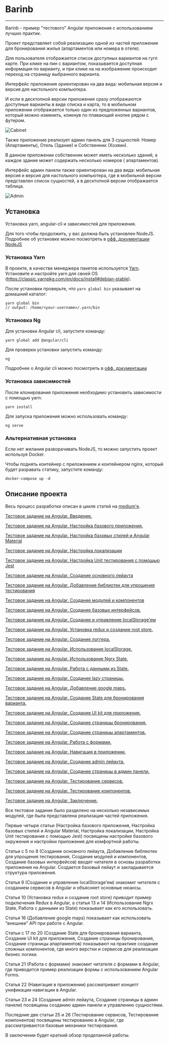 # Barinb
----------------------------

Barinb - пример "тестового" Angular приложения с использованием лучших практик.

Проект представляет собой реализацию одной из частей приложения для бронирования жилья (апартаментов или номера в отеле).

Для пользователя отображается список доступных вариантов на гугл карте. При клике на пин с вариантом, показывается
доступная информация по варианту, и при клике на на изображение происходит переход на страницу выбранного варианта.

Интерфейс приложения ориентирован на два вида: мобильная версия и версия для настольного компьютера.

И если в десктопной версии приложения сразу отображаются доступные варианты в виде списка и карта, то в мобильном
приложении отображается только один из предложенных вариантов, который можно изменить, кликнув по плавающей кнопке рядом
с футером.

![Cabinet](./docs/cabinet.gif)

Также приложение реализует админ панель для 3 сущностей: Номер (Апартаменты), Отель (Здание) и Собственник (Хозяин).

В данном приложении собственник может иметь несколько зданий, а каждое здание может содержать несколько номеров (
апартаментов).

Интерфейс админ панели также ориентирован на два вида: мобильная версия и версия для настольного компьютера, где в
мобильной версии представлен список сущностей, а в десктопной версии отображается таблица.

![Admin](./docs/admin.gif)

## Установка

Установка yarn, angular-cli и зависимостей для приложения.

Для того чтобы продолжить, у вас должна быть установлен NodeJS. Подробнее об установке можно посмотреть в [офф. документации NodeJS](https://nodejs.org/en/download/package-manager/)

### Установка Yarn

В проекте, в качестве менеджера пакетов используется [Yarn](https://yarnpkg.com/).
Установите и настройте yarn для своей OS (https://classic.yarnpkg.com/en/docs/install#debian-stable).

После установки проверьте, что `yarn global bin` указывает на домашний каталог:

```shell script
yarn global bin
// output: /home/<your-username>/.yarn/bin
```

### Установка Ng

Для установки Angular cli, запустите команду:

```shell script
yarn global add @angular/cli
```

Для проверки установки запустить команду:

```shell script
ng
```

Подробнее о Angular cli можно посмотреть в [офф. документации](https://angular.io/cli)

### Установка зависимостей

После клонирования приложения необходимо установить зависимости с помощью yarn:

```shell script
yarn install
```

Для запуска приложения можно использовать команду:

```shell script
ng serve
```

### Альтернативная установка

Если нет желания разворачивать NodeJS, то можно запустить проект используя Docker. 

Чтобы поднять контейнер с приложением и контейнером nginx, который будет разравать статику, запустите команду:

```shell script
docker-compose up -d
```

## Описание проекта

Весь процесс разработки описан в цикле статей на [medium'е](https://medium.com/fafnur).

[Тестовое задание на Angular. Введение.](https://medium.com/fafnur/%D1%82%D0%B5%D1%81%D1%82%D0%BE%D0%B2%D0%BE%D0%B5-%D0%B7%D0%B0%D0%B4%D0%B0%D0%BD%D0%B8%D0%B5-%D0%BD%D0%B0-angular-%D0%B2%D0%B2%D0%B5%D0%B4%D0%B5%D0%BD%D0%B8%D0%B5-3dca4a11fe9)

[Тестовое задание на Angular. Настройка базового приложения.](https://medium.com/fafnur/%D1%82%D0%B5%D1%81%D1%82%D0%BE%D0%B2%D0%BE%D0%B5-%D0%B7%D0%B0%D0%B4%D0%B0%D0%BD%D0%B8%D0%B5-%D0%BD%D0%B0-angular-%D0%BD%D0%B0%D1%81%D1%82%D1%80%D0%BE%D0%B9%D0%BA%D0%B0-%D0%B1%D0%B0%D0%B7%D0%BE%D0%B2%D0%BE%D0%B3%D0%BE-%D0%BF%D1%80%D0%B8%D0%BB%D0%BE%D0%B6%D0%B5%D0%BD%D0%B8%D1%8F-138c98d5d3c)

[Тестовое задание на Angular. Настройка базовых стилей и Angular Material](https://medium.com/fafnur/%D1%82%D0%B5%D1%81%D1%82%D0%BE%D0%B2%D0%BE%D0%B5-%D0%B7%D0%B0%D0%B4%D0%B0%D0%BD%D0%B8%D0%B5-%D0%BD%D0%B0-angular-%D0%BD%D0%B0%D1%81%D1%82%D1%80%D0%BE%D0%B9%D0%BA%D0%B0-%D0%B1%D0%B0%D0%B7%D0%BE%D0%B2%D1%8B%D1%85-%D1%81%D1%82%D0%B8%D0%BB%D0%B5%D0%B9-%D0%B8-angular-material-4a1d1e1d0c31)

[Тестовое задание на Angular. Настройка локализации](https://medium.com/fafnur/%D1%82%D0%B5%D1%81%D1%82%D0%BE%D0%B2%D0%BE%D0%B5-%D0%B7%D0%B0%D0%B4%D0%B0%D0%BD%D0%B8%D0%B5-%D0%BD%D0%B0-angular-%D0%BD%D0%B0%D1%81%D1%82%D1%80%D0%BE%D0%B9%D0%BA%D0%B0-%D0%BB%D0%BE%D0%BA%D0%B0%D0%BB%D0%B8%D0%B7%D0%B0%D1%86%D0%B8%D0%B8-8d63831df69)

[Тестовое задание на Angular. Настройка Unit тестирования с помощью Jest](https://medium.com/fafnur/%D1%82%D0%B5%D1%81%D1%82%D0%BE%D0%B2%D0%BE%D0%B5-%D0%B7%D0%B0%D0%B4%D0%B0%D0%BD%D0%B8%D0%B5-%D0%BD%D0%B0-angular-%D0%BD%D0%B0%D1%81%D1%82%D1%80%D0%BE%D0%B9%D0%BA%D0%B0-unit-%D1%82%D0%B5%D1%81%D1%82%D0%B8%D1%80%D0%BE%D0%B2%D0%B0%D0%BD%D0%B8%D1%8F-%D1%81-%D0%BF%D0%BE%D0%BC%D0%BE%D1%89%D1%8C%D1%8E-jest-d499b5f9a381)

[Тестовое задание на Angular. Создание основного лейаута](https://medium.com/fafnur/%D1%82%D0%B5%D1%81%D1%82%D0%BE%D0%B2%D0%BE%D0%B5-%D0%B7%D0%B0%D0%B4%D0%B0%D0%BD%D0%B8%D0%B5-%D0%BD%D0%B0-angular-%D1%81%D0%BE%D0%B7%D0%B4%D0%B0%D0%BD%D0%B8%D0%B5-%D0%BE%D1%81%D0%BD%D0%BE%D0%B2%D0%BD%D0%BE%D0%B3%D0%BE-%D0%BB%D0%B5%D0%B9%D0%B0%D1%83%D1%82%D0%B0-fbe37884fb31)

[Тестовое задание на Angular. Добавление библиотек для упрощения тестирования](https://medium.com/fafnur/%D1%82%D0%B5%D1%81%D1%82%D0%BE%D0%B2%D0%BE%D0%B5-%D0%B7%D0%B0%D0%B4%D0%B0%D0%BD%D0%B8%D0%B5-%D0%BD%D0%B0-angular-%D0%B4%D0%BE%D0%B1%D0%B0%D0%B2%D0%BB%D0%B5%D0%BD%D0%B8%D0%B5-%D0%B1%D0%B8%D0%B1%D0%BB%D0%B8%D0%BE%D1%82%D0%B5%D0%BA-%D0%B4%D0%BB%D1%8F-%D1%83%D0%BF%D1%80%D0%BE%D1%89%D0%B5%D0%BD%D0%B8%D1%8F-%D1%82%D0%B5%D1%81%D1%82%D0%B8%D1%80%D0%BE%D0%B2%D0%B0%D0%BD%D0%B8%D1%8F-6c64d7d62d5)

[Тестовое задание на Angular. Создание модулей и компонентов](https://medium.com/fafnur/%D1%82%D0%B5%D1%81%D1%82%D0%BE%D0%B2%D0%BE%D0%B5-%D0%B7%D0%B0%D0%B4%D0%B0%D0%BD%D0%B8%D0%B5-%D0%BD%D0%B0-angular-%D1%81%D0%BE%D0%B7%D0%B4%D0%B0%D0%BD%D0%B8%D0%B5-%D0%BC%D0%BE%D0%B4%D1%83%D0%BB%D0%B5%D0%B9-%D0%B8-%D0%BA%D0%BE%D0%BC%D0%BF%D0%BE%D0%BD%D0%B5%D0%BD%D1%82%D0%BE%D0%B2-27e2c26a5315)

[Тестовое задание на Angular. Создание базовых интерфейсов.](https://medium.com/fafnur/%D1%82%D0%B5%D1%81%D1%82%D0%BE%D0%B2%D0%BE%D0%B5-%D0%B7%D0%B0%D0%B4%D0%B0%D0%BD%D0%B8%D0%B5-%D0%BD%D0%B0-angular-%D1%81%D0%BE%D0%B7%D0%B4%D0%B0%D0%BD%D0%B8%D0%B5-%D0%B1%D0%B0%D0%B7%D0%BE%D0%B2%D1%8B%D1%85-%D0%B8%D0%BD%D1%82%D0%B5%D1%80%D1%84%D0%B5%D0%B9%D1%81%D0%BE%D0%B2-55ae83d4e63c)

[Тестовое задание на Angular. Создание и управление localStorage’ем](https://medium.com/fafnur/%D1%82%D0%B5%D1%81%D1%82%D0%BE%D0%B2%D0%BE%D0%B5-%D0%B7%D0%B0%D0%B4%D0%B0%D0%BD%D0%B8%D0%B5-%D0%BD%D0%B0-angular-%D1%81%D0%BE%D0%B7%D0%B4%D0%B0%D0%BD%D0%B8%D0%B5-%D0%B8-%D1%83%D0%BF%D1%80%D0%B0%D0%B2%D0%BB%D0%B5%D0%BD%D0%B8%D0%B5-localstorage%D0%B5%D0%BC-f91161b22d61)

[Тестовое задание на Angular. Установка redux и создание root store.](https://medium.com/fafnur/%D1%82%D0%B5%D1%81%D1%82%D0%BE%D0%B2%D0%BE%D0%B5-%D0%B7%D0%B0%D0%B4%D0%B0%D0%BD%D0%B8%D0%B5-%D0%BD%D0%B0-angular-%D1%83%D1%81%D1%82%D0%B0%D0%BD%D0%BE%D0%B2%D0%BA%D0%B0-redux-%D0%B8-%D1%81%D0%BE%D0%B7%D0%B4%D0%B0%D0%BD%D0%B8%D0%B5-root-store-130fd126d93f)

[Тестовое задание на Angular. Создание логгера.](https://medium.com/fafnur/%D1%82%D0%B5%D1%81%D1%82%D0%BE%D0%B2%D0%BE%D0%B5-%D0%B7%D0%B0%D0%B4%D0%B0%D0%BD%D0%B8%D0%B5-%D0%BD%D0%B0-angular-%D1%81%D0%BE%D0%B7%D0%B4%D0%B0%D0%BD%D0%B8%D0%B5-%D0%BB%D0%BE%D0%B3%D0%B3%D0%B5%D1%80%D0%B0-116a92f17c7d)

[Тестовое задание на Angular. Использование localStorage.](https://medium.com/fafnur/%D1%82%D0%B5%D1%81%D1%82%D0%BE%D0%B2%D0%BE%D0%B5-%D0%B7%D0%B0%D0%B4%D0%B0%D0%BD%D0%B8%D0%B5-%D0%BD%D0%B0-angular-%D0%B8%D1%81%D0%BF%D0%BE%D0%BB%D1%8C%D0%B7%D0%BE%D0%B2%D0%B0%D0%BD%D0%B8%D0%B5-localstorage-62986ed027d3)

[Тестовое задание на Angular. Использование Ngrx State.](https://medium.com/fafnur/%D1%82%D0%B5%D1%81%D1%82%D0%BE%D0%B2%D0%BE%D0%B5-%D0%B7%D0%B0%D0%B4%D0%B0%D0%BD%D0%B8%D0%B5-%D0%BD%D0%B0-angular-%D0%B8%D1%81%D0%BF%D0%BE%D0%BB%D1%8C%D0%B7%D0%BE%D0%B2%D0%B0%D0%BD%D0%B8%D0%B5-ngrx-state-228859ad2e7f)

[Тестовое задание на Angular. Работа с данными из State.](https://medium.com/fafnur/%D1%82%D0%B5%D1%81%D1%82%D0%BE%D0%B2%D0%BE%D0%B5-%D0%B7%D0%B0%D0%B4%D0%B0%D0%BD%D0%B8%D0%B5-%D0%BD%D0%B0-angular-%D1%80%D0%B0%D0%B1%D0%BE%D1%82%D0%B0-%D1%81-%D0%B4%D0%B0%D0%BD%D0%BD%D1%8B%D0%BC%D0%B8-%D0%B8%D0%B7-state-311f316eb3f3)

[Тестовое задание на Angular. Создание lazy страницы.](https://medium.com/fafnur/%D1%82%D0%B5%D1%81%D1%82%D0%BE%D0%B2%D0%BE%D0%B5-%D0%B7%D0%B0%D0%B4%D0%B0%D0%BD%D0%B8%D0%B5-%D0%BD%D0%B0-angular-%D1%81%D0%BE%D0%B7%D0%B4%D0%B0%D0%BD%D0%B8%D0%B5-lazy-%D1%81%D1%82%D1%80%D0%B0%D0%BD%D0%B8%D1%86%D1%8B-c81f55ce3e16)

[Тестовое задание на Angular. Добавление google maps.](https://medium.com/fafnur/%D1%82%D0%B5%D1%81%D1%82%D0%BE%D0%B2%D0%BE%D0%B5-%D0%B7%D0%B0%D0%B4%D0%B0%D0%BD%D0%B8%D0%B5-%D0%BD%D0%B0-angular-%D0%B4%D0%BE%D0%B1%D0%B0%D0%B2%D0%BB%D0%B5%D0%BD%D0%B8%D0%B5-google-maps-f4e27acd06f)

[Тестовое задание на Angular. Создание State для бронирования варианта.](https://medium.com/fafnur/%D1%82%D0%B5%D1%81%D1%82%D0%BE%D0%B2%D0%BE%D0%B5-%D0%B7%D0%B0%D0%B4%D0%B0%D0%BD%D0%B8%D0%B5-%D0%BD%D0%B0-angular-%D1%81%D0%BE%D0%B7%D0%B4%D0%B0%D0%BD%D0%B8%D0%B5-state-%D0%B4%D0%BB%D1%8F-%D0%B1%D1%80%D0%BE%D0%BD%D0%B8%D1%80%D0%BE%D0%B2%D0%B0%D0%BD%D0%B8%D1%8F-%D0%B2%D0%B0%D1%80%D0%B8%D0%B0%D0%BD%D1%82%D0%B0-def9955727e5)

[Тестовое задание на Angular. Создание UI kit для приложения.](https://medium.com/fafnur/%D1%82%D0%B5%D1%81%D1%82%D0%BE%D0%B2%D0%BE%D0%B5-%D0%B7%D0%B0%D0%B4%D0%B0%D0%BD%D0%B8%D0%B5-%D0%BD%D0%B0-angular-%D1%81%D0%BE%D0%B7%D0%B4%D0%B0%D0%BD%D0%B8%D0%B5-ui-kit-%D0%B4%D0%BB%D1%8F-%D0%BF%D1%80%D0%B8%D0%BB%D0%BE%D0%B6%D0%B5%D0%BD%D0%B8%D1%8F-73ea367f4a87)

[Тестовое задание на Angular. Создание страницы бронирования.](https://medium.com/fafnur/%D1%82%D0%B5%D1%81%D1%82%D0%BE%D0%B2%D0%BE%D0%B5-%D0%B7%D0%B0%D0%B4%D0%B0%D0%BD%D0%B8%D0%B5-%D0%BD%D0%B0-angular-%D1%81%D0%BE%D0%B7%D0%B4%D0%B0%D0%BD%D0%B8%D0%B5-%D1%81%D1%82%D1%80%D0%B0%D0%BD%D0%B8%D1%86%D1%8B-%D0%B1%D1%80%D0%BE%D0%BD%D0%B8%D1%80%D0%BE%D0%B2%D0%B0%D0%BD%D0%B8%D1%8F-5aca8e11e7f0)

[Тестовое задание на Angular. Создание страницы апартаментов.](https://medium.com/fafnur/%D1%82%D0%B5%D1%81%D1%82%D0%BE%D0%B2%D0%BE%D0%B5-%D0%B7%D0%B0%D0%B4%D0%B0%D0%BD%D0%B8%D0%B5-%D0%BD%D0%B0-angular-%D1%81%D0%BE%D0%B7%D0%B4%D0%B0%D0%BD%D0%B8%D0%B5-%D1%81%D1%82%D1%80%D0%B0%D0%BD%D0%B8%D1%86%D1%8B-%D0%B0%D0%BF%D0%B0%D1%80%D1%82%D0%B0%D0%BC%D0%B5%D0%BD%D1%82%D0%BE%D0%B2-4b9c44d14895)

[Тестовое задание на Angular. Работа с формами.](https://medium.com/fafnur/%D1%82%D0%B5%D1%81%D1%82%D0%BE%D0%B2%D0%BE%D0%B5-%D0%B7%D0%B0%D0%B4%D0%B0%D0%BD%D0%B8%D0%B5-%D0%BD%D0%B0-angular-%D1%80%D0%B0%D0%B1%D0%BE%D1%82%D0%B0-%D1%81-%D1%84%D0%BE%D1%80%D0%BC%D0%B0%D0%BC%D0%B8-353a45e67285)

[Тестовое задание на Angular. Навигация в приложении.](https://medium.com/fafnur/%D1%82%D0%B5%D1%81%D1%82%D0%BE%D0%B2%D0%BE%D0%B5-%D0%B7%D0%B0%D0%B4%D0%B0%D0%BD%D0%B8%D0%B5-%D0%BD%D0%B0-angular-%D0%BD%D0%B0%D0%B2%D0%B8%D0%B3%D0%B0%D1%86%D0%B8%D1%8F-%D0%B2-%D0%BF%D1%80%D0%B8%D0%BB%D0%BE%D0%B6%D0%B5%D0%BD%D0%B8%D0%B8-672e00b6f5f6)

[Тестовое задание на Angular. Создание admin лейаута.](https://medium.com/fafnur/%D1%82%D0%B5%D1%81%D1%82%D0%BE%D0%B2%D0%BE%D0%B5-%D0%B7%D0%B0%D0%B4%D0%B0%D0%BD%D0%B8%D0%B5-%D0%BD%D0%B0-angular-%D1%81%D0%BE%D0%B7%D0%B4%D0%B0%D0%BD%D0%B8%D0%B5-admin-%D0%BB%D0%B5%D0%B9%D0%B0%D1%83%D1%82%D0%B0-e250b4ca0e5a)

[Тестовое задание на Angular. Создание страницы в админ панели.](https://medium.com/fafnur/%D1%82%D0%B5%D1%81%D1%82%D0%BE%D0%B2%D0%BE%D0%B5-%D0%B7%D0%B0%D0%B4%D0%B0%D0%BD%D0%B8%D0%B5-%D0%BD%D0%B0-angular-%D1%81%D0%BE%D0%B7%D0%B4%D0%B0%D0%BD%D0%B8%D0%B5-%D1%81%D1%82%D1%80%D0%B0%D0%BD%D0%B8%D1%86%D1%8B-%D0%B2-%D0%B0%D0%B4%D0%BC%D0%B8%D0%BD-%D0%BF%D0%B0%D0%BD%D0%B5%D0%BB%D0%B8-a530ede8535a)

[Тестовое задание на Angular. Тестирование сервисов.](https://medium.com/fafnur/%D1%82%D0%B5%D1%81%D1%82%D0%BE%D0%B2%D0%BE%D0%B5-%D0%B7%D0%B0%D0%B4%D0%B0%D0%BD%D0%B8%D0%B5-%D0%BD%D0%B0-angular-%D1%82%D0%B5%D1%81%D1%82%D0%B8%D1%80%D0%BE%D0%B2%D0%B0%D0%BD%D0%B8%D0%B5-%D1%81%D0%B5%D1%80%D0%B2%D0%B8%D1%81%D0%BE%D0%B2-b8b2729d6419)

[Тестовое задание на Angular. Тестирование компонентов.](https://medium.com/fafnur/%D1%82%D0%B5%D1%81%D1%82%D0%BE%D0%B2%D0%BE%D0%B5-%D0%B7%D0%B0%D0%B4%D0%B0%D0%BD%D0%B8%D0%B5-%D0%BD%D0%B0-angular-%D1%82%D0%B5%D1%81%D1%82%D0%B8%D1%80%D0%BE%D0%B2%D0%B0%D0%BD%D0%B8%D0%B5-%D0%BA%D0%BE%D0%BC%D0%BF%D0%BE%D0%BD%D0%B5%D0%BD%D1%82%D0%BE%D0%B2-73ca1a5822d1)

[Тестовое задание на Angular. Заключение.](https://medium.com/fafnur/%D1%82%D0%B5%D1%81%D1%82%D0%BE%D0%B2%D0%BE%D0%B5-%D0%B7%D0%B0%D0%B4%D0%B0%D0%BD%D0%B8%D0%B5-%D0%BD%D0%B0-angular-%D0%B7%D0%B0%D0%BA%D0%BB%D1%8E%D1%87%D0%B5%D0%BD%D0%B8%D0%B5-ca40ac13f13c)

Все тестовое задание было разделено на несколько независимых модулей, где была представлена реализация частей приложения.

Первые четыре статьи (Настройка базового приложения, Настройка базовых стилей и Angular Material, Настройка локализации, Настройка Unit тестирования с помощью Jest) посвящены настройке базового окружения и настройки приложения для комфортной работы.

Статьи с 5 по 8 (Создание основного лейаута, Добавление библиотек для упрощения тестирования, Создание модулей и компонентов, Создание базовых интерфейсов) вводят читателя в основы разработки приложения на Angular. Создается базовый лейаут и закладывается структура приложения.

Статья 9 (Создание и управление localStorage’ем) знакомит читателя с созданием сервисов в Angular и объясняет основные нюансы.

Статья 10 (Установка redux и создание root store) приводит пример подключения Redux в Angular, а статья 13 и 14 (Использование Ngrx State, Работа с данными из State) показывает как его использовать.

Статья 16 (Добавление google maps) показывает как использовать “внешнее” API при работе с Angular.

Статьи с 17 по 20 (Создание State для бронирования варианта, Создание UI kit для приложения, Создание страницы бронирования, Создание страницы апартаментов) показывают на практике создание сложных компонентов, где много верстки и сервисов для реализации бизнес логики.

Статья 21 (Работа с формами) знакомит читателя с формами в Angular, где приводится пример реализации формы с использованием Angular Forms.

Статья 22 (Навигация в приложении) рассматривает концепт унификации навигации в Angular.

Статьи 23 и 24 (Создание admin лейаута, Создание страницы в админ панели) посвящены созданию админ панели и управлению сущностями.

Последние две статьи 25 и 26 (Тестирование сервисов, Тестирование компонентов) посвящены тестированию в Angular, где рассматриваются базовые механики тестирования.

В заключении будет краткий обзор проделанной работы.
